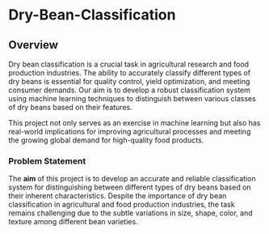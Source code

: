 # Dry-Bean-Classification
## Overview
 Dry bean classification is a crucial task in agricultural research and food production industries. The ability to accurately classify different types of dry beans is essential for quality control, yield optimization, and meeting consumer demands. Our aim is to develop a robust classification system using machine learning techniques to distinguish between various classes of dry beans based on their features.


This project not only serves as an exercise in machine learning but also has real-world implications for improving agricultural processes and meeting the growing global demand for high-quality food products.
### Problem Statement
The <b> aim </b> of this project is to develop an accurate and reliable classification system for distinguishing between different types of dry beans based on their inherent characteristics. Despite the importance of dry bean classification in agricultural and food production industries, the task remains challenging due to the subtle variations in size, shape, color, and texture among different bean varieties.
